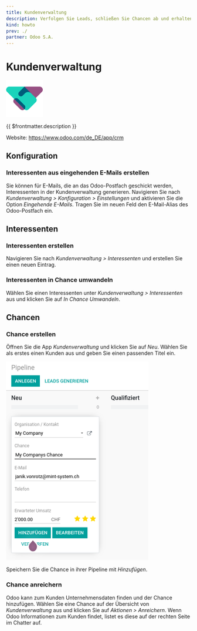 ```yaml
---
title: Kundenverwaltung
description: Verfolgen Sie Leads, schließen Sie Chancen ab und erhalten Sie genaue Prognosen.
kind: howto
prev: ./
partner: Odoo S.A.
---
```


# Kundenverwaltung

![icons_odoo_crm](attachments/icons_odoo_crm.png)

{{ $frontmatter.description }}

Website: <https://www.odoo.com/de_DE/app/crm>

## Konfiguration

### Interessenten aus eingehenden E-Mails erstellen

Sie können für E-Mails, die an das Odoo-Postfach geschickt werden, Interessenten in der Kundenverwaltung generieren. Navigieren Sie nach _Kundenverwaltung > Konfiguration > Einstellungen_ und aktivieren Sie die Option _Eingehende E-Mails_. Tragen Sie im neuen Feld den E-Mail-Alias des Odoo-Postfach ein.

## Interessenten

### Interessenten erstellen

Navigieren Sie nach _Kundenverwaltung > Interessenten_ und erstellen Sie einen neuen Eintrag.

### Interessenten in Chance umwandeln

Wählen Sie einen Interessenten unter _Kundenverwaltung > Interessenten_ aus und klicken Sie auf _In Chance Umwandeln_.

## Chancen

### Chance erstellen

Öffnen Sie die App _Kundenverwaltung_ und klicken Sie auf _Neu_. Wählen Sie als erstes einen Kunden aus und geben Sie einen passenden Titel ein.

![](attachments/Kundenverwaltung.png)

Speichern Sie die Chance in ihrer Pipeline mit _Hinzufügen_.

### Chance anreichern

Odoo kann zum Kunden Unternehmensdaten finden und der Chance hinzufügen. Wählen Sie eine Chance auf der Übersicht von _Kundenverwaltung_ aus und klicken Sie auf _Aktionen > Anreichern_. Wenn Odoo Informationen zum Kunden findet, listet es diese auf der rechten Seite im Chatter auf.
